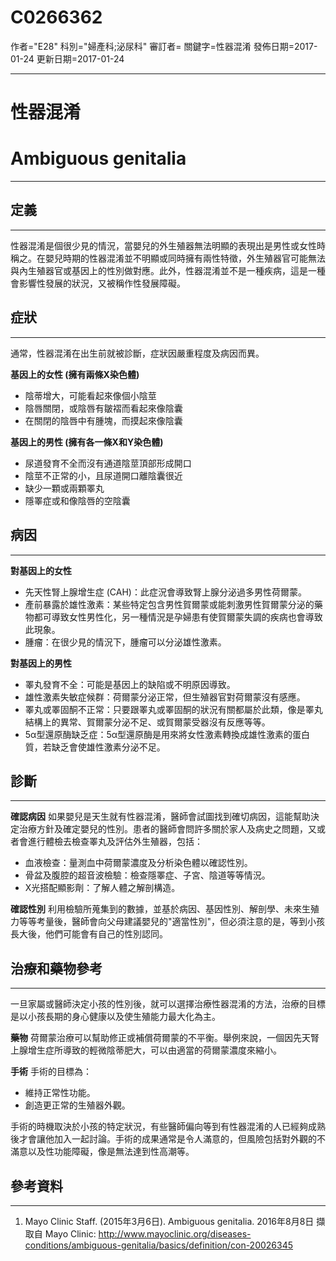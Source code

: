 # C0266362
作者="E28"
科別="婦產科;泌尿科"
審訂者=
關鍵字=性器混淆
發佈日期=2017-01-24
更新日期=2017-01-24

----------
# 性器混淆
# Ambiguous genitalia
----------
## 定義
----------

性器混淆是個很少見的情況，當嬰兒的外生殖器無法明顯的表現出是男性或女性時稱之。在嬰兒時期的性器混淆並不明顯或同時擁有兩性特徵，外生殖器官可能無法與內生殖器官或基因上的性別做對應。此外，性器混淆並不是一種疾病，這是一種會影響性發展的狀況，又被稱作性發展障礙。

## 症狀
----------

通常，性器混淆在出生前就被診斷，症狀因嚴重程度及病因而異。

**基因上的女性 (擁有兩條X染色體)**

- 陰蒂增大，可能看起來像個小陰莖
- 陰唇關閉，或陰唇有皺褶而看起來像陰囊
- 在關閉的陰唇中有腫塊，而摸起來像陰囊

**基因上的男性 (擁有各一條X和Y染色體)**

- 尿道發育不全而沒有通道陰莖頂部形成開口
- 陰莖不正常的小，且尿道開口離陰囊很近
- 缺少一顆或兩顆睪丸
- 隱睪症或和像陰唇的空陰囊
## 病因
----------

**對基因上的女性**

- 先天性腎上腺增生症 (CAH)：此症況會導致腎上腺分泌過多男性荷爾蒙。
- 產前暴露於雄性激素：某些特定包含男性賀爾蒙或能刺激男性賀爾蒙分泌的藥物都可導致女性男性化，另一種情況是孕婦患有使賀爾蒙失調的疾病也會導致此現象。
- 腫瘤：在很少見的情況下，腫瘤可以分泌雄性激素。

**對基因上的男性**

- 睪丸發育不全：可能是基因上的缺陷或不明原因導致。
- 雄性激素失敏症候群：荷爾蒙分泌正常，但生殖器官對荷爾蒙沒有感應。
- 睪丸或睪固酮不正常：只要跟睪丸或睪固酮的狀況有關都屬於此類，像是睪丸結構上的異常、賀爾蒙分泌不足、或賀爾蒙受器沒有反應等等。
- 5α型還原酶缺乏症：5α型還原酶是用來將女性激素轉換成雄性激素的蛋白質，若缺乏會使雄性激素分泌不足。
## 診斷
----------

**確認病因**
如果嬰兒是天生就有性器混淆，醫師會試圖找到確切病因，這能幫助決定治療方針及確定嬰兒的性別。患者的醫師會問許多關於家人及病史之問題，又或者會進行體檢去檢查睪丸及評估外生殖器，包括：

- 血液檢查：量測血中荷爾蒙濃度及分析染色體以確認性別。
- 骨盆及腹腔的超音波檢驗：檢查隱睪症、子宮、陰道等等情況。
- X光搭配顯影劑：了解人體之解剖構造。

**確認性別**
利用檢驗所蒐集到的數據，並基於病因、基因性別、解剖學、未來生殖力等等考量後，醫師會向父母建議嬰兒的"適當性別"，但必須注意的是，等到小孩長大後，他們可能會有自己的性別認同。

## 治療和藥物參考
----------

一旦家屬或醫師決定小孩的性別後，就可以選擇治療性器混淆的方法，治療的目標是以小孩長期的身心健康以及使生殖能力最大化為主。

**藥物**
荷爾蒙治療可以幫助修正或補償荷爾蒙的不平衡。舉例來說，一個因先天腎上腺增生症所導致的輕微陰蒂肥大，可以由適當的荷爾蒙濃度來縮小。

**手術**
手術的目標為：

- 維持正常性功能。
- 創造更正常的生殖器外觀。

手術的時機取決於小孩的特定狀況，有些醫師偏向等到有性器混淆的人已經夠成熟後才會讓他加入一起討論。手術的成果通常是令人滿意的，但風險包括對外觀的不滿意以及性功能障礙，像是無法達到性高潮等。

## 參考資料
----------
1. Mayo Clinic Staff. (2015年3月6日). Ambiguous genitalia. 2016年8月8日 擷取自 Mayo Clinic: 
  http://www.mayoclinic.org/diseases-conditions/ambiguous-genitalia/basics/definition/con-20026345

